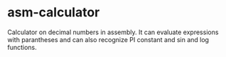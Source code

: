 # asm-calculator
Calculator on decimal numbers in assembly.
It can evaluate expressions with parantheses and can also recognize PI constant and sin and log functions.
